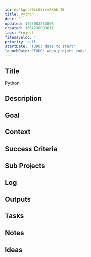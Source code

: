 ```yaml
---
id: ny4kgnce0ic63rcv2khbr38
title: Python
desc: ''
updated: 1665083863008
created: 1664230093811
tags: Project
filesaveloc: ''
priority: null
startDate: 'TODO: date to start'
launchDate: 'TODO: when project ends'
---
```






## Title
Python

## Description



## Goal
<!-- What are you trying to accomplish -->




## Context
<!-- Related Projects - Ideally build this into an automated "what's this building on/leading to" filler spot -->

## Success Criteria
<!-- milestones for this project -->

## Sub Projects
<!-- For larger projects, list out sub projects related-->

## Log
<!-- For longer projects, keep a rough log of major events-->

## Outputs
<!-- any outputs that were generated from this project. eg. slides, videos, etc-->

<!-- Everything below this line is work needed to achieve the stated goal-->

## Tasks
<!-- use this space to track current tasks. alternatively, you can also link to your daily journal note -->

## Notes
<!-- use this space for arbitrary notes -->

## Ideas
<!-- relevant thoughts, ideas, or resources -->

